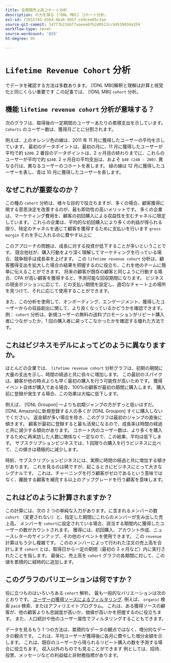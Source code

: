 ```yaml
---
title: 全期間売上高コホート分析
description: の力を探る [!DNL MBI] コホート分析。
exl-id: f2b55745-d364-4ba6-9857-ce9cee05c3ae
source-git-commit: 14777b216bf7aaeea0fb2d0513cc94539034a359
workflow-type: tm+mt
source-wordcount: '933'
ht-degree: 0%

---
```


# `Lifetime Revenue Cohort` 分析

でデータを確認する方法は多数あります。 [!DNL MBI]解釈と理解は計算と視覚化と同じくらい重要です この記事では、 [!DNL MBI] `cohort` 分析。

## 機能 `lifetime revenue cohort` 分析が意味する？

次のグラフは、取得後の一定期間のユーザーあたりの累積支出を示しています。 `Cohorts` のユーザー数は、獲得月ごとに分割されます。

例えば、上のオレンジ色の線は、2011 年 11 月に獲得したユーザーの平均を示しています。 最初のデータポイントは、最初の月に、11 月に獲得したユーザーが平均で約 `$200`. 2 番目のデータポイントは、2 ヶ月目の終わりまでに、これらのユーザーが平均で約 `$240`. 2 ヶ月目の平均支出は、およそ `$40 (240 - 200)`. 異なる行は、異なるユーザーのコホートを表します。 緑の線は 12 月に獲得したユーザーを表し、青は 10 月に獲得したユーザーを表します。

## なぜこれが重要なのか？

この種の `cohort` 分析は、様々な目的で役立ちますが、多くの場合、顧客獲得に関する意思決定を改善するのが、最も即効性の高いメリットです。 多くの企業は、マーケティング費用を、顧客の初回購入による収益性を生むチャネルに限定しています。 これらの企業は、平均的な初回購入により多くの利益が得られる限り、特定のチャネルを通じて顧客を獲得するために支払いを行います `gross margin` それを手に入れるのに費やす以上に

このアプローチの問題は、成長に対する投資が低下することが多いということです。 競合他社が、購入行動をより深く理解してマーケティングを行っている場合、競争相手は成長率を上げます。 この `lifetime revenue cohort` 分析は、顧客獲得支出を拡大した場合の結果を把握するのに役立ち、これを他のチームに簡単に伝えることができます。 将来の顧客が既存の顧客と同じように行動する場合、CPA が高い顧客を獲得すると、予測可能な回収期間になります。 ビジネスの現金ポジションに応じて、どの支払い期間を設定し、適切なチャート上の場所を見つけて、それに応じて使用することができます。

また、この分析を使用して、オンボーディング、エンゲージメント、獲得したユーザーからの収益創出に関して、より良くなっているかどうかを確認できます。 例： `cohort` 分析は、新規ユーザーの無料の送料プロモーションがリピート購入者につながったか、1 回の購入者に戻ってこなかったかを確認する優れた方法です。

## これはビジネスモデルによってどのように異なりますか。

ほとんどの企業では、 `lifetime revenue cohort` 分析グラフは、初期の期間に大量の支出を示し、時間の経過と共に徐々に増加します。 この最初のスパイクは、顧客が他の時点よりも早く最初の購入を行う可能性が高いためです。 獲得イベント自体が購入である場合、100%の顧客が最初の期間に購入します。 購入前に登録が発生する場合、この効果は大幅に低下します。

例えば、 [!DNL Groupon] ～よりも初期ジャンプの方がずっと低いはずだ。 [!DNL Amazon]に新規登録する人の多くが [!DNL Groupon] すぐに購入しないでください。 返金額が多い場合を除き、このグラフは最初のジャンプの直後に傾きます。 顧客が最初に登録すると最も活発になるので、成長率は時間の経過と共に減少する傾向があります。 コホート内のユーザー数は、より多くを購入するために再来訪した人数に関係なく一定なので、この結果、平均は低下します。 サブスクリプションビジネスでは、1 回限りの購入を行うビジネスに比べて、この傾きは積極的に減少します。

時折、サブスクリプションビジネスには、実際に時間の経過と共に増加する傾きがあります。 これを見るのは稀ですが、起こるときにビジネスにとって大きなシグナルです。 これは、チャーニングを行う顧客がゼロであるという意味ではなく、離脱する顧客を補完する以上のアップグレードを行う顧客を意味します。

## これはどのように計算されますか？

この計算には、次の 2 つの単純な入力があります。に含まれるメンバーの数 `cohort` （変更されない）と、指定した期間にこれらのメンバーが生み出した売上高。 メンバーを `cohort`に設定されている場合、該当する期間内に獲得したユーザーの数がカウントされます。 獲得には、初回購入、アカウント作成、ニュースレターのサインアップ、その他のイベントを使用できます。 この `revenue` 計算はもう少し複雑です。 こののメンバーによって行われた注文の売上高を合計します `cohort` とは、取得日から一定の期間（最初の 3 ヶ月など）内に実行されたことを指します。 最後に、売上高を `cohort` グラフの各期間に対して、この値を累積的に経時的に追加します。

## このグラフのバリエーションは何ですか？

役に立つものはいろいろある `cohort` 解析。 最も一般的なバリエーションは次のとおりです。 [ユーザーの獲得ソースによるフィルタリング](../analysis/most-value-source-channel.md). 例えば、 `organic` 検索 `paid` 検索、またはアフィリエイトプログラム。 これは、ある獲得ソースの顧客が、他の顧客よりも忠誠度が高いか、価値が高いかを把握するのに役立ちます。 また、人口統計や他のユーザー属性でフィルタリングすることもできます。

データを見るもう 1 つの方法は、累積的なデータの観点ではなく、増分的なデータの観点です。 これは、平均ユーザーが獲得後に各月に費やした増分金額を示します。 これは、既存のユーザーから得られるリピート購入の数を予測する場合に役立ちます。 収入以外のものでも見ることができます 例としては、招待、投票、メッセージなどの利益幅と非財務指標があります。
